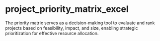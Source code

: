 # project_priority_matrix_excel
The priority matrix serves as a decision-making tool to evaluate and rank projects based on feasibility, impact, and size, enabling strategic prioritization for effective resource allocation.
